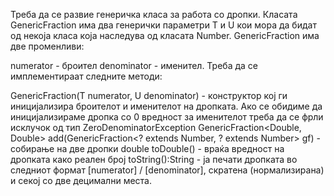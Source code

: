 Треба да се развие генеричка класа за работа со дропки. Класата GenericFraction има два генерички параметри T и U кои мора да бидат од некоја класа која наследува од класата Number. GenericFraction има две променливи:

numerator - броител
denominator - именител.
Треба да се имплементираат следните методи:

GenericFraction(T numerator, U denominator) - конструктор кој ги иницијализира броителот и именителот на дропката. Ако се обидиме да иницијализираме дропка со 0 вредност за именителот треба да се фрли исклучок од тип ZeroDenominatorException
GenericFraction<Double, Double> add(GenericFraction<? extends Number, ? extends Number> gf) - собирање на две дропки
double toDouble() - враќа вредност на дропката како реален број
toString():String - ја печати дропката во следниот формат [numerator] / [denominator], скратена (нормализирана) и секој со две децимални места.